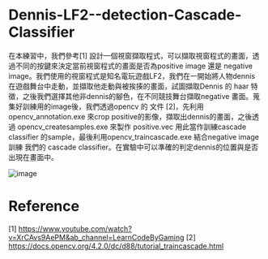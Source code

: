 # Dennis-LF2--detection-Cascade-Classifier

在本練習中，我們參考[1] 設計一個視窗擷取程式，可以擷取視窗程式的畫面，透過不同的按鍵來決定當前視窗程式的畫面是否為positive image 還是 negative image。我們使用的視窗程式是知名電玩遊戲LF2，我們在一開始將人物dennis 在遊戲舞台中走動，並擷取他走動與被挨揍的畫面，試圖擷取Dennis 的 haar 特徵，之後我們選擇其他非dennis的腳色，在不同競技舞台擷取negative 畫面。蒐集好訓練用的image後，我們透過opencv 的 文件 [2]，先利用opencv_annotation.exe 來crop positive的影像，擷取出dennis的畫面，之後透過 opencv_createsamples.exe 來製作 positive.vec 用此當作訓練cascade classifier 的sample，最後利用opencv_traincascade.exe 結合negative image 訓練 我們的 cascade classifier。在實驗中可以準確的判定dennis的位置與是否出現在畫面中。 



![image](https://user-images.githubusercontent.com/108604868/183297280-b6b7cf12-3df2-4435-8848-d1704321fcca.png)











# Reference
[1] https://www.youtube.com/watch?v=XrCAvs9AePM&ab_channel=LearnCodeByGaming
[2] https://docs.opencv.org/4.2.0/dc/d88/tutorial_traincascade.html
